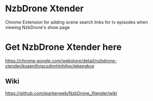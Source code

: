 NzbDrone Xtender
================

Chrome Extension for adding scene search links for tv episodes when viewing NzbDrone's show page

Get NzbDrone Xtender here
==================================================
https://chrome.google.com/webstore/detail/nzbdrone-xtender/koaenifojgcodjmhlnhihpclekeegkce

Wiki
----
https://github.com/jparkerweb/NzbDrone_Xtender/wiki
